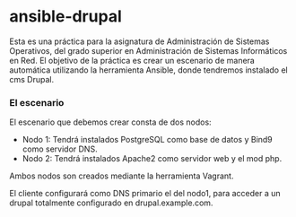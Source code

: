 # ansible-drupal

Esta es una práctica para la asignatura de Administración de Sistemas Operativos, del grado superior en Administración de Sistemas Informáticos en Red.
El objetivo de la práctica es crear un escenario de manera automática utilizando la herramienta Ansible, donde tendremos instalado el cms Drupal.

### El escenario

El escenario que debemos crear consta de dos nodos:
* Nodo 1: Tendrá instalados PostgreSQL como base de datos y Bind9 como servidor DNS.
* Nodo 2: Tendrá instalados Apache2 como servidor web y el mod php.

Ambos nodos son creados mediante la herramienta Vagrant.

El cliente configurará como DNS primario el del nodo1, para acceder a un drupal totalmente configurado en drupal.example.com. 
